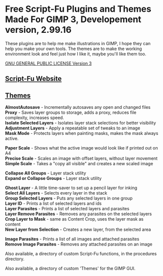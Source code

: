 # Free Script-Fu Plugins and Themes Made For GIMP 3, Developement version, 2.99.16

These plugins are to help me make illustrations in GIMP, I hope they can help you make your own tools. The themes are to make the working environment look and feel just how I like it, maybe you'll like them too. 

[GNU GENERAL PUBLIC LICENSE Version 3](https://github.com/script-fu/script-fu.github.io/blob/main/LICENSE)

## [Script-Fu Website](https://script-fu.github.io/)
## [Themes](https://script-fu.github.io/2023/08/14/Themes.html)

**AlmostAutosave** - Incrementally  autosaves any open and changed files  
**Proxy** - Saves  layer groups to storage, adds a proxy, reduces file complexity, increases speed.  
**Isolate Selected Layers** - Isolates layer stack selections for better visibility  
**Adjustment Layers** - Apply a repeatable set of tweaks to an image  
**Mask Mode** - Protects layers when painting masks, makes the mask always active.  

**Paper Scale** - Shows what the active image would look like if printed out on A4  
**Precise Scale** - Scales an image with offset layers, without layer movement  
**Simple Scale** - Takes a "copy all visible" and creates a new scaled image  
  
**Collapse All Groups** - Layer stack utility  
**Expand or Collapse Groups** - Layer stack utility  

**Ghost Layer** - A little time-saver to set up a pencil layer for inking  
**Select All Layers** - Selects every layer in the stack  
**Group Selected Layers** - Puts any selected layers in one group  
**Layer ID** - Prints a list of selected layers and ids  
**Layer Parasites** - Prints a list of selected layers and parasites  
**Layer Remove Parasites** - Removes any parasites on the selected layers  
**Crop Layer to Mask** - same as Content Crop, uses the layer mask as content  
**New Layer from Selection** - Creates a new layer, from the selected area  
  
**Image Parasites**  -  Prints a list of all images and attached parasites  
**Remove Image Parasites**  - Removes any attached parasites on an image
  
Also available, a directory of custom Script-Fu functions, in the procedures directory.

Also available, a directory of custom 'Themes' for the GIMP GUI.



